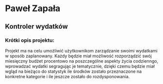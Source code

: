 # Paweł Zapała
## Kontroler wydatków
### Krótki opis projektu:
Projekt ma na celu umożliwić użytkownikom zarządzanie swoimi wydatkami w sposób zaplanowany. Każdy będzie miał możliwość rozporządzić swój miesięczny budżet procentowo na poszczególne aspekty życia codzienngo, wprowadzać wydatki segragując je tematycznie, dzięki czemu będzie miał wgląd na bieżąco do statystyk ile środków zostało przeznaczone na konkretne kategorie i ile jeszcze zostało do rozdysponowania.

